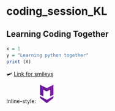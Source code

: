 # coding_session_KL
## Learning Coding Together

```r
x = 1
y = "Learning python together"
print (X)
```

🛩️
[Link for smileys](https://github.com/ikatyang/emoji-cheat-sheet/blob/master/README.md)

Inline-style:
![alt-text](https://github.com/adam-p/markdown-here/raw/master/src/common/images/icon48.png "Logo Title Text 1")
